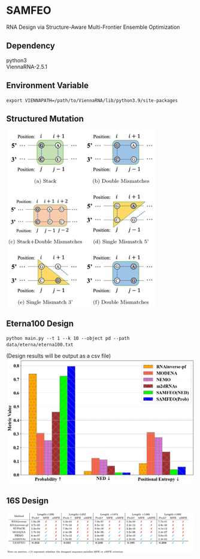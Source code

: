 # SAMFEO
RNA Design via Structure-Aware Multi-Frontier Ensemble Optimization

## Dependency
python3 \
ViennaRNA-2.5.1

## Environment Variable
``export VIENNAPATH=/path/to/ViennaRNA/lib/python3.9/site-packages``

## Structured Mutation
<img src="figs/sm.png" width="400">

## Eterna100 Design
``python main.py --t 1 --k 10 --object pd --path data/eterna/eterna100.txt`` 

(Design results will be output as a csv file)
<img src="figs/inter.png" width="600">


## 16S Design
![alt text](figs/long_design.png)
